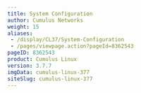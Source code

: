 ```yaml
---
title: System Configuration
author: Cumulus Networks
weight: 15
aliases:
 - /display/CL37/System-Configuration
 - /pages/viewpage.action?pageId=8362543
pageID: 8362543
product: Cumulus Linux
version: 3.7.7
imgData: cumulus-linux-377
siteSlug: cumulus-linux-377
---
```

<article id="html-search-results" class="ht-content" style="display: none;">

</article>

<footer id="ht-footer">

</footer>
